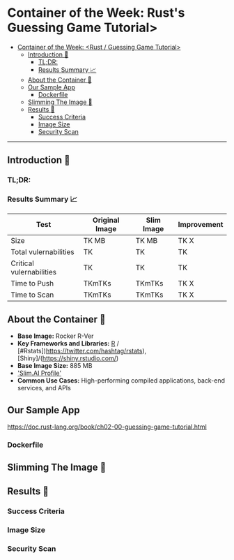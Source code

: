 # Container of the Week: Rust's Guessing Game Tutorial>

- [Container of the Week: <Rust / Guessing Game Tutorial>](#container-of-the-week-frameworkcontainer-name)
  - [Introduction :wave:](#introduction-wave)
    - [TL;DR:](#tldr)
    - [Results Summary :chart_with_upwards_trend:](#results-summary-chart_with_upwards_trend)
  - [About the Container :thinking:](#about-the-container-thinking)
  - [Our Sample App](#our-sample-app)
    - [Dockerfile](#dockerfile)
  - [Slimming The Image :mechanical_arm:](#slimming-the-image-mechanical_arm)
  - [Results :raised_hands:](#results-raised_hands)
    - [Success Criteria](#success-criteria)
    - [Image Size](#image-size)
    - [Security Scan](#security-scan)

---
## Introduction :wave:

### TL;DR:
### Results Summary :chart_with_upwards_trend:
| Test | Original Image | Slim Image | Improvement | 
|----- | ----- | ---- | ---- | 
| Size | TK MB | TK MB | TK X |
| Total vulernabilities| TK | TK | TK | 
| Critical vulernabilities| TK | TK | TK | 
| Time to Push | TKmTKs | TKmTKs | TK X | 
| Time to Scan | TKmTKs | TKmTKs | TK X | 

## About the Container :thinking:
- **Base Image:** Rocker R-Ver
- **Key Frameworks and Libraries:** [R](https://www.r-project.org/) / [#Rstats])https://twitter.com/hashtag/rstats), [Shiny]/(https://shiny.rstudio.com/)  
- **Base Image Size:** 885 MB
- ['Slim.AI Profile'](https://portal.slim.dev/home/xray/dockerhub%3A%2F%2Fdockerhub.public%2Flibrary%2Fpython%3Alatest)
- **Common Use Cases:** High-performing compiled applications, back-end services, and APIs

## Our Sample App 
https://doc.rust-lang.org/book/ch02-00-guessing-game-tutorial.html

### Dockerfile


## Slimming The Image :mechanical_arm:

## Results :raised_hands:

### Success Criteria
### Image Size
### Security Scan 
